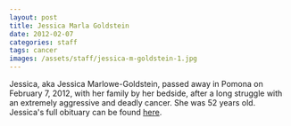 ```yaml
---
layout: post
title: Jessica Marla Goldstein
date: 2012-02-07
categories: staff
tags: cancer
images: /assets/staff/jessica-m-goldstein-1.jpg
---
```

Jessica, aka Jessica Marlowe-Goldstein, passed away in Pomona on February 7, 2012, with her family by her bedside, after a long struggle with an extremely aggressive and deadly cancer.   She was 52 years old.  Jessica's full obituary can be found [here](http://tinyurl.com/jewny3h).

